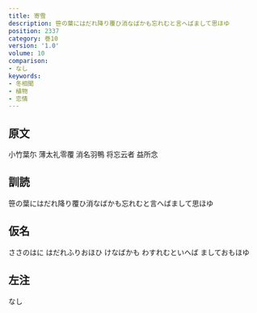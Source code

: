 ```yaml
---
title: 寄雪
description: 笹の葉にはだれ降り覆ひ消なばかも忘れむと言へばまして思ほゆ
position: 2337
category: 巻10
version: '1.0'
volume: 10
comparison:
- なし
keywords:
- 冬相聞
- 植物
- 恋情
---
```


## 原文

小竹葉尓 薄太礼零覆 消名羽鴨 将忘云者 益所念

## 訓読

笹の葉にはだれ降り覆ひ消なばかも忘れむと言へばまして思ほゆ

## 仮名

ささのはに はだれふりおほひ けなばかも わすれむといへば ましておもほゆ

## 左注

なし
